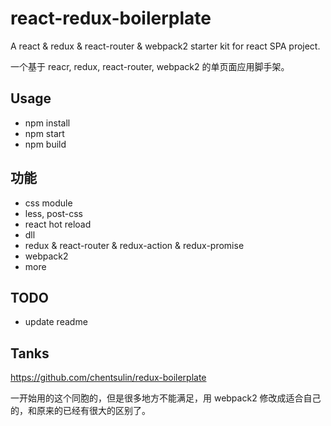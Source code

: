 # react-redux-boilerplate
A react & redux & react-router & webpack2 starter kit for react SPA project.

一个基于 reacr, redux, react-router, webpack2 的单页面应用脚手架。

## Usage

- npm install
- npm start 
- npm build


## 功能

- css module
- less, post-css
- react hot reload
- dll
- redux & react-router & redux-action & redux-promise
- webpack2 
- more

## TODO

- update readme

## Tanks

 https://github.com/chentsulin/redux-boilerplate 
 
 一开始用的这个同胞的，但是很多地方不能满足，用 webpack2 修改成适合自己的，和原来的已经有很大的区别了。
